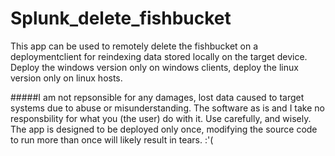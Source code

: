 # Splunk_delete_fishbucket
This app can be used to remotely delete the fishbucket on a deploymentclient for reindexing data stored locally on the target device.
Deploy the windows version only on windows clients, deploy the linux version only on linux hosts. 

#####I am not repsonsible for any damages, lost data caused to target systems due to abuse or misunderstanding. The software as is and I take no responsbility for what you (the user) do with it. Use carefully, and wisely. The app is designed to be deployed only once, modifying the source code to run more than once will likely result in tears. :'( 

